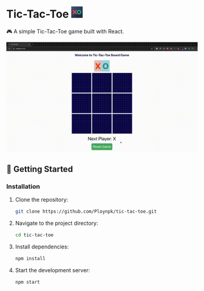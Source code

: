 # Tic-Tac-Toe <img src="public/favicon.ico" width="30">


 🎮 A simple Tic-Tac-Toe game built with React.

![Tic-Tac-Toe Demo](public/gamepage.gif)

## 🚀 Getting Started

### Installation
1. Clone the repository:
    ```sh
   git clone https://github.com/Ploynpk/tic-tac-toe.git
    ```

2. Navigate to the project directory:

    ```sh
    cd tic-tac-toe
    ```

3. Install dependencies:

    ```sh
    npm install
    ```

4. Start the development server:
    ```sh
    npm start
    ```
